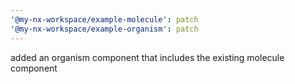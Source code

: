 ```yaml
---
'@my-nx-workspace/example-molecule': patch
'@my-nx-workspace/example-organism': patch
---
```


added an organism component that includes the existing molecule component
